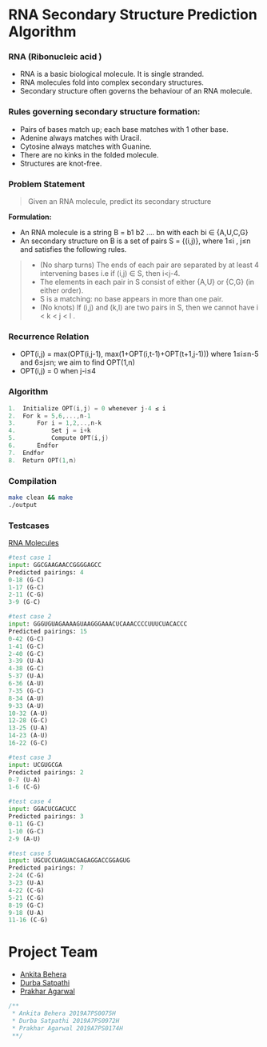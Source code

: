 # RNA Secondary Structure Prediction Algorithm
### RNA (Ribonucleic acid )
* RNA is a basic biological molecule. It is single stranded.
* RNA molecules fold into complex secondary structures.
* Secondary structure often governs the behaviour of an RNA molecule.
### Rules governing secondary structure formation:
* Pairs of bases match up; each base matches with 1 other base.
* Adenine always matches with Uracil.
* Cytosine always matches with Guanine.
* There are no kinks in the folded molecule.
* Structures are knot-free.
### Problem Statement
>  Given an RNA molecule, predict its secondary structure

<b>Formulation: </b>
* An RNA molecule is a string B = b1 b2 .... bn with each bi ∈ {A,U,C,G}
* An secondary structure on B is a set of pairs S = {(i,j)}, where 1≤i , j≤n and satisfies the following rules.
> * (No sharp turns) The ends of each pair are separated by at least 4 intervening bases i.e if (i,j) ∈ S, then i<j-4.
> * The elements in each pair in S consist of either {A,U} or {C,G} (in either order).
> * S is a matching: no base appears in more than one pair.
> * (No knots) If (i,j) and (k,l) are two pairs in S, then we cannot have i < k < j < l .

### Recurrence Relation
* OPT(i,j) = max(OPT(i,j-1), max(1+OPT(i,t-1)+OPT(t+1,j-1))) where 1≤i≤n-5 and 6≤j≤n; we aim to find OPT(1,n)
* OPT(i,j) = 0 when j-i≤4

### Algorithm
```cpp
1.  Initialize OPT(i,j) = 0 whenever j-4 ≤ i
2.  For k = 5,6,...,n-1
3.      For i = 1,2,..,n-k
4.          Set j = i+k
5.          Compute OPT(i,j)
6.      Endfor
7.  Endfor
8.  Return OPT(1,n)
```
### Compilation
```sh
make clean && make
./output
```

### Testcases
[RNA Molecules](http://ndbserver.rutgers.edu/service/ndb/atlas/gallery/rna?polType=all&rnaFunc=all&protFunc=all&strGalType=rna&expMeth=all&seqType=all&galType=table&start=0&limit=50)

```py
#test case 1
input: GGCGAAGAACCGGGGAGCC
Predicted pairings: 4
0-18 (G-C)
1-17 (G-C)
2-11 (C-G)
3-9 (G-C)

#test case 2
input: GGGUGUAGAAAAGUAAGGGAAACUCAAACCCCUUUCUACACCC
Predicted pairings: 15
0-42 (G-C)
1-41 (G-C)
2-40 (G-C)
3-39 (U-A)
4-38 (G-C)
5-37 (U-A)
6-36 (A-U)
7-35 (G-C)
8-34 (A-U)
9-33 (A-U)
10-32 (A-U)
12-28 (G-C)
13-25 (U-A)
14-23 (A-U)
16-22 (G-C)

#test case 3
input: UCGUGCGA
Predicted pairings: 2
0-7 (U-A)
1-6 (C-G)

#test case 4
input: GGACUCGACUCC
Predicted pairings: 3
0-11 (G-C)
1-10 (G-C)
2-9 (A-U)

#test case 5
input: UGCUCCUAGUACGAGAGGACCGGAGUG
Predicted pairings: 7
2-24 (C-G)
3-23 (U-A)
4-22 (C-G)
5-21 (C-G)
8-19 (G-C)
9-18 (U-A)
11-16 (C-G)
```

# Project Team

- [Ankita Behera](https://github.com/rxndom266/)
- [Durba Satpathi](https://github.com/durba-s)
- [Prakhar Agarwal](https://github.com/PrAkHaR-BitsPilani)

```cpp
/**
 * Ankita Behera 2019A7PS0075H
 * Durba Satpathi 2019A7PS0972H
 * Prakhar Agarwal 2019A7PS0174H
 **/
```
